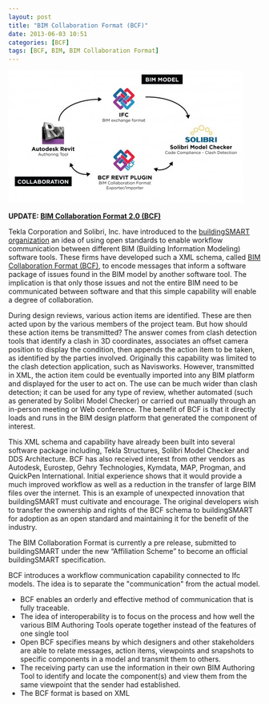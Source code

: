 ```yaml
---
layout: post
title: "BIM Collaboration Format (BCF)"
date: 2013-06-03 10:51
categories: [BCF]
tags: [BCF, BIM, BIM Collaboration Format]
---
```

![schemi-tesi4](/assets/2013/06/schemi-tesi4-470x265.jpg)

**UPDATE: [BIM Collaboration Format 2.0 (BCF)]( http://localhost/matteocominetti/bim-collaboration-format-2-0-bcf)**

Tekla Corporation and Solibri, Inc. have introduced to the [buildingSMART organization](http://www.buildingsmart-tech.org/) an idea of using open standards to enable workflow communication between different BIM (Building Information Modeling) software tools. These firms have developed such a XML schema, called [BIM Collaboration Format (BCF)](http://www.buildingsmart-tech.org/specifications/bcf-releases/bcf-intro), to encode messages that inform a software package of issues found in the BIM model by another software tool. The implication is that only those issues and not the entire BIM need to be communicated between software and that this simple capability will enable a degree of collaboration.

During design reviews, various action items are identified. These are then acted upon by the various members of the project team. But how should these action items be transmitted? The answer comes from clash detection tools that identify a clash in 3D coordinates, associates an offset camera position to display the condition, then appends the action item to be taken, as identified by the parties involved. Originally this capability was limited to the clash detection application, such as Navisworks. However, transmitted in XML, the action item could be eventually imported into any BIM platform and displayed for the user to act on. The use can be much wider than clash detection; it can be used for any type of review, whether automated (such as generated by Solibri Model Checker) or carried out manually through an in-person meeting or Web conference. The benefit of BCF is that it directly loads and runs in the BIM design platform that generated the component of interest.

This XML schema and capability have already been built into several software package including, Tekla Structures, Solibri Model Checker and DDS Architecture. BCF has also received interest from other vendors as Autodesk, Eurostep, Gehry Technologies, Kymdata, MAP, Progman, and QuickPen International.
Initial experience shows that it would provide a much improved workflow as well as a reduction in the transfer of large BIM files over the internet. This is an example of unexpected innovation that buildingSMART must cultivate and encourage. The original developers wish to transfer the ownership and rights of the BCF schema to buildingSMART for adoption as an open standard and maintaining it for the benefit of the industry.

The BIM Collaboration Format is currently a pre release, submitted to buildingSMART under the new “Affiliation Scheme” to become an official buildingSMART specification.

BCF introduces a workflow communication capability connected to Ifc models. The idea is to separate the "communication" from the actual model.

*   BCF enables an orderly and effective method of communication that is fully traceable.
*   The idea of interoperability is to focus on the process and how well the various BIM Authoring Tools operate together instead of the features of one single tool
*   Open BCF specifies means by which designers and other stakeholders are able to relate messages, action items, viewpoints and snapshots to specific components in a model and transmit them to others.
*   The receiving party can use the information in their own BIM Authoring Tool to identify and locate the component(s) and view them from the same viewpoint that the sender had established.
*   The BCF format is based on XML
